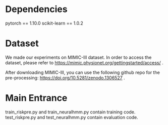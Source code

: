 # Dependencies
pytorch == 1.10.0 scikit-learn == 1.0.2

# Dataset
We made our experiments on MIMIC-III dataset. In order to access the dataset, please refer to https://mimic.physionet.org/gettingstarted/access/ .

After downloading MIMIC-III, you can use the following github repo for the pre-processing: https://doi.org/10.5281/zenodo.1306527 .
# Main Entrance 
train_riskpre.py and train_neuralhmm.py contain training code. test_riskpre.py and test_neuralhmm.py contain evaluation code.
